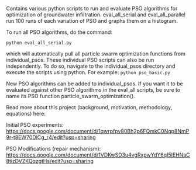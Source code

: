 Contains various python scripts to run and evaluate PSO algorithms for optimization of groundwater infiltration. eval_all_serial and eval_all_parallel run 100 runs of each variation of PSO and graphs them on a histogram.

To run all PSO algorithms, do the command:

`python eval_all_serial.py`

which will automatically pull all particle swarm optimization functions from individual_psos. These individual PSO scripts can also be run independently. To do so, navigate to the individual_psos directory and execute the scripts using python. For example:
`python pso_basic.py`

New PSO algorithms can be added to individual_psos. If you want it to be evaluated against other PSO algorithms in the eval_all scripts, be sure to name its PSO function particle_swarm_optimization().

Read more about this project (background, motivation, methodology, equations) here:

Initial PSO experiments:
https://docs.google.com/document/d/1qwrpfpv80Bh2p6FQmkC0Nqp8NmP9r-t8EW70DlCg_r4/edit?usp=sharing

PSO Modifications (repair mechanism):
https://docs.google.com/document/d/1VDKwSD3u4vgRxpwYdY6qI5IEHNaC8tizDVZKQqzgtHs/edit?usp=sharing
